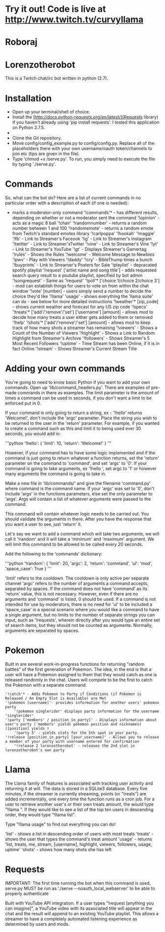 Try it out! Code is live at
http://www.twitch.tv/curvyllama
===============================

Roboraj
=======

Lorenzotherobot
===============

This is a Twitch chat/irc bot written in python (2.7).

Installation
============
* Open up your terminal/shell of choice.
* Install the [http://docs.python-requests.org/en/latest/](Requests library) if you haven't already using 'pip install requests'. I tested this application on Python 2.7.5.
* 
* Clone the Git repository.
* Move config/config_example.py to config/config.py. Replace all of the placeholders there with your own username/oauth token/channels to join etc (tips are given in the file).
* Type 'chmod +x /serve.py'. To run, you simply need to execute the file by typing './serve.py'.


Commands
========

So, what can the bot do? Here are a list of current commands in no particular order with a description of each (if one is needed):
* marks a moderator-only command
    '!commands'* - has different results, depending on whether or not a moderator sent the command
    '!opinion' - acts as a magic 8 ball
	'!chair'
	'!randomnumber' - returns a random number between 1 and 100
    '!randomemote' - returns a random emote from Twitch's standard emotes library
	'!carlpoppa'
	'!hookah'
	'!maggie'
    '!fb' - Link to Streamer's Faceook
    '!ig' - Link to Streamer's Instagram
    '!twitter' - Link to Streamer'sTwitter
    '!vine' - Link to Streamer's Vine
	'!yt' - Link to Streamer's YouTube
    '!gt' - Displays Streamer's Gamertag
	'!rules' - Shows the Rules
	'!welcome' - Welcome Message to Newbies
	'!pwv' - Play with Viewers
	'!daddy'
    '!cry' - BibleThump times a bunch
    '!buyprints' - Link to Streamer's Posters for Sale
    '!playlist' - depracated spotify playlist
    '!request' ['artist name and song title'] - adds requested search query result to a youtube playlist, specified by bot admin
    '!songrequest' - Same as '!request'
    '!poll'* ['choice 1/choice 2/choice 3'] - mod can establish things for users to vote on from within the chat window
    '!vote' [number] - users simply send a number to decide the choice they'd like
    '!llama' 'usage' - shows everything the 'llama suite' can do - see below for more detailed instructions
    '!weather'* [zip_code] - shows current weather and forecast for any US zip code
    '!specs'
    '!treats'* ['add'/'remove'/'set'] ['username'] [amount] - allows mod to decide how many treats a user either gets added to them or removed
    '!help'
    '!shots'* ['add'/'remove'/'set'] [amount] - allows mod to keep track of how many shots a streamer has remaining
    '!viewers' - Shows a Count of the Number of Viewers
    '!highlight' - Shows a Link to Random Highlight from Streamer's Archive
    '!followers' - Shows Streamer's 5 Most Recent Followers
    '!uptime' - Time Stream has been Online, if it is in fact Online
    '!stream' - Shows Streamer's Current Stream Title

Adding your own commands
========================

You're going to need to know basic Python if you want to add your own commands. Open up 'lib/command_headers.py'. There are examples of pre-made commands in there as examples. The limit parameter is the amount of times a command can be used in seconds, if you don't want a limit to be enforced put in 0.

If your command is only going to return a string, ex - '!hello' returns 'Welcome!', don't include the 'argc' parameter. Place the string you wish to be returned to the user in the 'return' parameter. For example, if you wanted to create a command such as this and limit it to being used ever 30 seconds, you would add in:

'''python
'!hello': {
		'limit': 10,
		'return': 'Welcome!'
}
'''

However, if your command has to have some logic implemented and if the command is just going to return whatever a function returns, set the 'return' parameter on the command to 'command', and set 'argc' to '0'. If your command is going to take arguments, ex '!hello <name>', set argc to '1' or however many arguments the command is going to take in.

Make a new file in 'lib/commands/' and give the filename 'command.py' where command is the command name. If your 'argc' was set to '0', don't include 'args' in the functions parameters, else set the only parameter to 'args'. Args will contain a list of whatever arguments were passed to the command.

This command will contain whatever logic needs to be carried out. You should validate the arguments in there. After you have the response that you want a user to see, just 'return' it.

Let's say we want to add a command which will take two arguments, we will call it '!random' and it will take a 'minimum' and 'maximum' argument. We will limit this command to be allowed to be called every 20 seconds.

Add the following to the 'commands' dictionary:

'''python
'!random': {
		'limit': 20,
		'argc': 2,
		'return': 'command',
		'ul': 'mod',
		'space_case': True
}
'''

'limit' refers to the cooldown. The cooldown is only active per separate channel
'argc' refers to the number of arguments a command accepts, separated by spaces. If the command does not have 'command' as its 'return' value, this is not necessary. However, even if there are no arguments and 'command' is listed, 0 should be used.
If a command is not intended for use by moderators, there is no need for 'ul' to be included
a 'space_case' is a special scenario where you would like a command to have a single argument, but no limits to the number of separate strings you can input, such as '!requests', wherein directly after you would type an entire set of search items, but they should not be counted as arguments. Normally, arguments are separated by spaces.

Pokemon
=======

Built in are several work-in-progress functions for returning "random battles" of the first generation of Pokemon. The idea, in the end is that a user will have a Pokemon assigned to them that they would catch as one is released randomly in the chat. Users will compete to be the first to catch the Pokemon with a separate command.

    '!catch'* - Adds Pokemon to Party if Conditions (if Pokemon is Released / An Empty Slot is Available) are Met
    '!pokemon [username]'- provides information for another users' pokemon party
    	'!pokemon singlerider' displays party information for the username 'singlerider'
    '!party ['members' / position_in_party]' - Displays information about user's party ('members' yields pokemon position and nicknames)([position] yields )
    	'!party 5' - yields stats for the 5th spot in your party.
    '!release [position_in_party] [your_username]' - Allows you to release a member of your party with username entered for confirmation
    	'!release 2 lorenzotherobot' - releases the 2nd slot in lorenzotherobot's own party

Llama
=====

The Llama family of features is associated with tracking user activity and returning it at will. The data is stored in a SQLite3 database. Every five minutes, if the streamer is currently streaming, points (or "treats") are added incrementally, one every time the function runs as a cron job. For a user to retrieve another user's or their own treats amount, the would type "!llama <username>". If they would like to see a list of the top ten users in descending order, they would type "!llama list".

Type "!llama usage" to find out everything you can do!

'list' - shows a list in descending order of users with most treats
'treats' - shows the user that types the command's treat amount
'usage' - returns 'list, treats, me, stream, [username], highlight, viewers, followers, usage, uptime'
'shots' - shows how many shots she has left

Requests
========

IMPORTANT: The first time running the bot when this command is used, serve.py MUST be run as './serve --noauth_local_webserver' to be able to properly authenticate

Built with YouTube API integration. If a user types "!request [anything you can imagine]", a YouTube video with its associated title will appear in the chat and the result will append to an existing YouTube playlist. This allows a streamer to have a completely automated listening experience as determined by users and mods.

